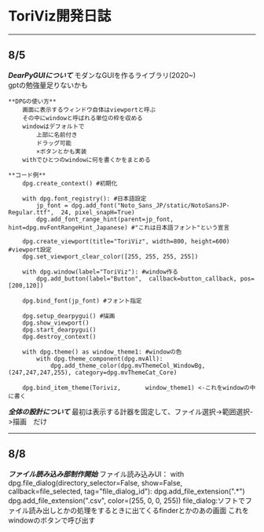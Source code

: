 # ToriViz開発日誌

---

## 8/5
***DearPyGUIについて***
    モダンなGUIを作るライブラリ(2020~)<br>
    gptの勉強量足りないかも<br>

    **DPGの使い方**
        画面に表示するウィンドウ自体はviewportと呼ぶ
        その中にwindowと呼ばれる単位の枠を収める
        windowはデフォルトで
            上部に名前付き
            ドラッグ可能
            ×ボタンとかも実装
        withでひとつのwindowに何を書くかをまとめる
    
    **コード例**
        dpg.create_context() #初期化

        with dpg.font_registry(): #日本語設定
            jp_font = dpg.add_font("Noto_Sans_JP/static/NotoSansJP-Regular.ttf",  24, pixel_snapH=True)
            dpg.add_font_range_hint(parent=jp_font, hint=dpg.mvFontRangeHint_Japanese) #"これは日本語フォント"という宣言

        dpg.create_viewport(title="ToriViz", width=800, height=600) #viewport設定
        dpg.set_viewport_clear_color([255, 255, 255, 255])

        with dpg.window(label="ToriViz"): #window作る
            dpg.add_button(label="Button",  callback=button_callback, pos=[200,120]) 

        dpg.bind_font(jp_font) #フォント指定

        dpg.setup_dearpygui() #描画
        dpg.show_viewport()
        dpg.start_dearpygui()
        dpg.destroy_context()

        with dpg.theme() as window_theme1: #windowの色
            with dpg.theme_component(dpg.mvAll):
                dpg.add_theme_color(dpg.mvThemeCol_WindowBg, (247,247,247,255), category=dpg.mvThemeCat_Core)

        dpg.bind_item_theme(Toriviz,       window_theme1) <-これをwindowの中に書く

***全体の設計について***
最初は表示する計器を固定して、ファイル選択->範囲選択->描画　だけ

---
## 8/8
***ファイル読み込み部制作開始***
ファイル読み込みUI：
    with dpg.file_dialog(directory_selector=False, show=False, callback=file_selected, tag="file_dialog_id"):
        dpg.add_file_extension(".*")
        dpg.add_file_extension(".csv", color=(255, 0, 0, 255))
file_dialog:ソフトでファイル読み出しとかの処理をするときに出てくるfinderとかのあの画面
これをwindowのボタンで呼び出す
